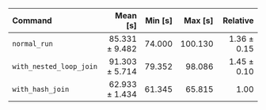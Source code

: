 | Command | Mean [s] | Min [s] | Max [s] | Relative |
|:---|---:|---:|---:|---:|
| `normal_run` | 85.331 ± 9.482 | 74.000 | 100.130 | 1.36 ± 0.15 |
| `with_nested_loop_join` | 91.303 ± 5.714 | 79.352 | 98.086 | 1.45 ± 0.10 |
| `with_hash_join` | 62.933 ± 1.434 | 61.345 | 65.815 | 1.00 |
